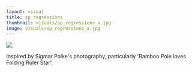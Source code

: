 ```yaml
---
layout: visual
title: sp_regressions
thumbnail: visuals/sp_regressions_a.jpg
image: visuals/sp_regressions_a.jpg
---
```


<div class="visual-post-content">
    <a href="{% asset_path visuals/sp_regressions_b.jpg %}"><img src="{% asset_path visuals/sp_regressions_b.jpg %}"></a>
    <div class="visual-post-content">
        <p>Inspired by Sigmar Polke's photography, particularly 'Bamboo Pole loves Folding Ruler Star'.</p>
    </div>
</div>